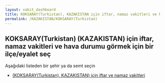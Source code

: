 ```yaml
---
layout: vakit_dashboard
title: KOKSARAY(Turkistan), KAZAKISTAN için iftar, namaz vakitleri ve hava durumu - ilçe/eyalet seç
permalink: /KAZAKISTAN/KOKSARAY(Turkistan)
---
```


## KOKSARAY(Turkistan) (KAZAKISTAN) için iftar, namaz vakitleri ve hava durumu  görmek için bir ilçe/eyalet seç

Aşağıdaki listeden bir şehir ya da semt seçin

* [ (KOKSARAY(Turkistan), KAZAKISTAN) için iftar ve namaz vakitleri](/KAZAKISTAN/KOKSARAY(Turkistan)/)

<script type="text/javascript">
  var GLOBAL_COUNTRY = 'KAZAKISTAN';
  var GLOBAL_CITY = 'KOKSARAY(Turkistan)';
  var GLOBAL_STATE = 'KOKSARAY(Turkistan)';
</script>
